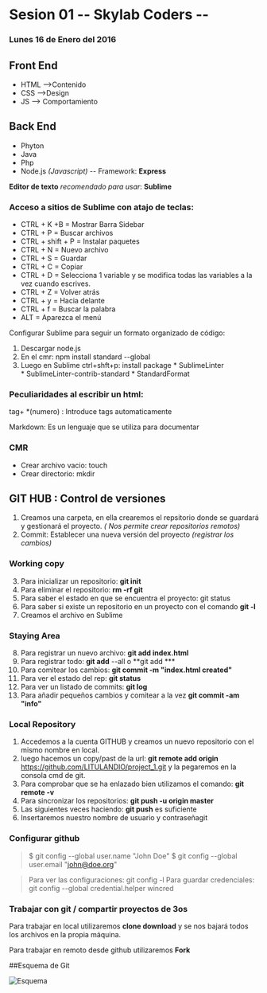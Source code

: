 # Sesion 01 -- Skylab Coders --
### Lunes 16 de Enero del 2016

## Front End                         

* HTML -->Contenido
* CSS -->Design
* JS --> Comportamiento

## Back End

* Phyton
* Java
* Php
* Node.js *(Javascript)* -- Framework: **Express**

**Editor de texto** *recomendado para usar*: **Sublime**

### Acceso a sitios de Sublime con atajo de teclas:

* CTRL + K +B = Mostrar Barra Sidebar
* CTRL + P = Buscar archivos
* CTRL + shift + P = Instalar paquetes
* CTRL + N = Nuevo archivo
* CTRL + S = Guardar
* CTRL + C = Copiar
* CTRL + D = Selecciona 1 variable y se modifica todas las variables a la vez cuando escrives.
* CTRL + Z = Volver atrás
* CTRL + y = Hacia delante
* CTRL + f = Buscar la palabra
* ALT = Aparezca el menú

Configurar Sublime para seguir un formato organizado de código:

1. Descargar node.js
2. En el cmr:  npm install standard --global
3. Luego en Sublime ctrl+shft+p: install package
       * SublimeLinter  
       * SublimeLinter-contrib-standard
       *  StandardFormat

### Peculiaridades al escribir un html:

tag+ *(numero) : Introduce tags automaticamente

Markdown: Es un lenguaje que se utiliza para documentar

### CMR

* Crear archivo vacio: touch
* Crear directorio: mkdir



## GIT HUB : Control de versiones 

1. Creamos una carpeta, en ella crearemos el repsitorio donde se guardará y gestionará el proyecto. *( Nos permite crear repositorios remotos)*
2. Commit: Establecer una nueva versión del proyecto *(registrar los cambios)*

### Working copy

3. Para inicializar un repositorio: **git init**
4. Para eliminar el repositorio: **rm -rf git**
5. Para saber el estado en que se encuentra el proyecto: git status
6. Para saber si existe un repositorio en un proyecto con el comando **git -l**
7. Creamos el archivo en Sublime

### Staying Area

8. Para registrar un nuevo archivo: **git add index.html**
9. Para registrar todo: **git add** --all o **git add ***
9. Para comitear los cambios: **git commit -m "index.html created"**
10. Para ver el estado del rep: **git status**
11. Para ver un listado de commits: **git log**
12. Para añadir pequeños cambios y comitear a la vez **git commit -am "info"**

### Local Repository

1. Accedemos a la cuenta GITHUB y creamos un nuevo repositorio con el mismo nombre en local.
2. luego hacemos un copy/past de la url: **git remote add origin** https://github.com/LITULANDIO/project_1.git y la pegaremos en la consola cmd de git.
3. Para comprobar que se ha enlazado bien utilizamos el comando: **git remote -v**
4. Para sincronizar los repositorios: **git push -u origin master**
5. Las siguientes veces haciendo: **git push** es suficiente
5. Insertaremos nuestro nombre de usuario y contraseñagit 

### Configurar github

>$ git config --global user.name "John Doe"
>$ git config --global user.email "john@doe.org"

>Para ver las configuraciones: git config -l
>Para guardar credenciales: git config --global credential.helper wincred




### Trabajar con git / compartir proyectos de 3os

Para trabajar en local utilizaremos **clone download** y se nos bajará todos los archivos en la propia máquina.

Para trabajar en remoto desde github utilizaremos **Fork**

##Esquema de Git

![Esquema](https://skylabcoders.github.io/bootcamp-winter2017/img/basic-remote-workflow.png)

